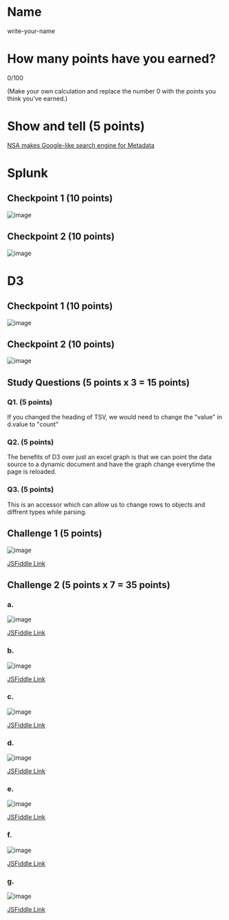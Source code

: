 # Name

write-your-name

# How many points have you earned?

0/100

(Make your own calculation and replace the number 0 with the points you think you've earned.)

# Show and tell (5 points)

[NSA makes Google-like search engine for Metadata](http://arstechnica.com/tech-policy/2014/08/nsa-built-google-like-interface-to-scan-850-billion-metadata-records/)

# Splunk

## Checkpoint 1 (10 points)

![image](image.png?raw=true)

## Checkpoint 2 (10 points)

![image](image.png?raw=true)

# D3

## Checkpoint 1 (10 points)

![image](image.png?raw=true)

## Checkpoint 2 (10 points)

![image](image.png?raw=true)

## Study Questions (5 points x 3 = 15 points)

### Q1. (5 points)

If you changed the heading of TSV, we would need to change the "value" in d.value to "count"

### Q2. (5 points)

The benefits of D3 over just an excel graph is that we can point the data source to a dynamic document and have the graph change everytime the page is reloaded. 

### Q3. (5 points)

This is an accessor which can allow us to change rows to objects and diffrent types while parsing. 


## Challenge 1 (5 points)

![image](image.png?raw=true)

[JSFiddle Link](http://jsfiddle.net/1yr28LLm/)

## Challenge 2 (5 points x 7 = 35 points)

### a. 

![image](image.png?raw=true)

[JSFiddle Link](http://jsfiddle.net/w37b6twv/)

### b.

![image](image.png?raw=true)

[JSFiddle Link](http://jsfiddle.net/fyLp1513/)

### c.

![image](image.png?raw=true)

[JSFiddle Link](http://jsfiddle.net/2Lvmpugm/)

### d.

![image](image.png?raw=true)

[JSFiddle Link](http://jsfiddle.net/replace-this-path)

### e.

![image](image.png?raw=true)

[JSFiddle Link](http://jsfiddle.net/rxygsLa6/)

### f.

![image](image.png?raw=true)

[JSFiddle Link](http://jsfiddle.net/0xvho1xb/)


### g.

![image](image.png?raw=true)

[JSFiddle Link](http://jsfiddle.net/kkremks2/)
